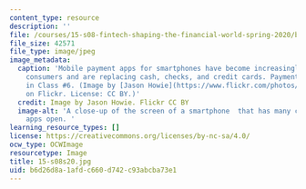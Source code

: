 ```yaml
---
content_type: resource
description: ''
file: /courses/15-s08-fintech-shaping-the-financial-world-spring-2020/b6d26d8a1afdc660d742c93abcba73e1_15-s08s20.jpg
file_size: 42571
file_type: image/jpeg
image_metadata:
  caption: 'Mobile payment apps for smartphones have become increasingly popular among
    consumers and are replacing cash, checks, and credit cards. Payments are covered
    in Class #6. (Image by [Jason Howie](https://www.flickr.com/photos/jasonahowie/8583948123/in/photolist-e5wYHz-itkdqu-gqHwjz-frvfwj-j1uJvY-odWsjs-nRAk3Z-gCy7us-hBL7iE-hBLTVv-oAG3Zk-ozmZfM-oA8yjf-e5wYQP-e5wZsg-e5wZiR-dfrA1r-e5wYBB-fBMfWg-fXZdfG-frfYxX-ftHr4p-gpnKEj-hz4gKQ-jh6WQX-gZmzyq-fMLwTU-g3urqq-g3uejH-fPf5Qe-fAbgNK-g3tS18-fMDFMy-cM2P8S-bw4pa2-bvLvBV-bL1bk6-eBaySs-eBayn3-bVTr1b-d2Uvas-e1S7LM-dfrEJi-oSCaXH-frfY3i-eHmjai-f3WKrk-ca4hEG-bLouSe-bu5dkA)
    on Flickr. License: CC BY.)'
  credit: Image by Jason Howie. Flickr CC BY
  image-alt: 'A close-up of the screen of a smartphone  that has many colorful shopping
    apps open. '
learning_resource_types: []
license: https://creativecommons.org/licenses/by-nc-sa/4.0/
ocw_type: OCWImage
resourcetype: Image
title: 15-s08s20.jpg
uid: b6d26d8a-1afd-c660-d742-c93abcba73e1
---
```

